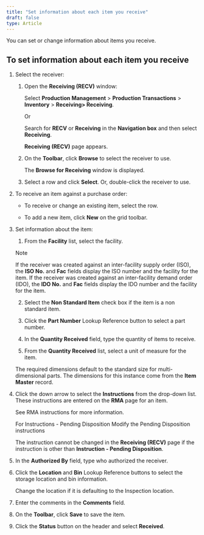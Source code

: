 ```yaml
---
title: "Set information about each item you receive"
draft: false
type: Article
---
```


You can set or change information about items you receive.

## To set information about each item you receive

1. Select the receiver:

   1. Open the **Receiving (RECV)** window:

        Select **Production Management** > **Production Transactions** > **Inventory** > **Receiving> Receiving**.

        Or

        Search for **RECV** or **Receiving** in the **Navigation box** and then select **Receiving**.

        **Receiving (RECV)** page appears.

   2. On the **Toolbar**, click **Browse** to select the receiver to use.

        The **Browse for Receiving** window is displayed.

   3. Select a row and click **Select**. Or, double-click the receiver to use.

2. To receive an item against a purchase order:

   - To receive or change an existing item, select the row.

   - To add a new item, click **New** on the grid toolbar.

3. Set information about the item:

   1. From the **Facility** list, select the facility.

    >[!NOTE]
    >If the receiver was created against an inter-facility supply order (ISO), the  **ISO No.** and **Fac** fields display the ISO number and the facility for the item. If the receiver was created against an inter-facility demand order (IDO), the  **IDO No.** and **Fac** fields display the IDO number and the facility for the item.

   2. Select the **Non Standard Item** check box if the item is a non standard item.

   3. Click the **Part Number** Lookup Reference button to select a part number.

   4. In the **Quantity Received** field, type the quantity of items to receive.

   5. From the **Quantity Received** list, select a unit of measure for the item.

    The required dimensions default to the standard size for multi-dimensional parts. The dimensions for this instance come from the **Item Master** record.

4. Click the down arrow to select the **Instructions** from the drop-down list. These instructions are entered on the **RMA** page for an item.

    See RMA instructions for more information.

    For Instructions - Pending Disposition Modify the Pending Disposition instructions

    The instruction cannot be changed in the **Receiving (RECV)** page if the instruction is other than **Instruction - Pending Disposition**.

5. In the **Authorized By** field, type who authorized the receiver.

6. Click the **Location** and **Bin** Lookup Reference buttons to select the storage location and bin information.

    Change the location if it is defaulting to the Inspection location.

7. Enter the comments in the **Comments** field.

8. On the **Toolbar**, click **Save** to save the item.

9. Click the **Status** button on the header and select **Received**.